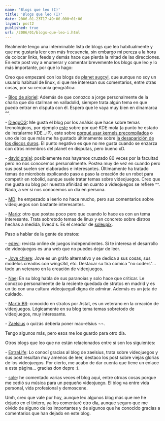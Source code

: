 ```yaml
---
name: 'Blogs que leo (I)'
title: 'Blogs que leo (I)'
date: 2006-01-23T17:49:00.000+01:00
layout: post2
published: true
url: /2006/01/blogs-que-leo-i.html
---
```


Realmente tengo una interminable lista de blogs que leo habitualmente y que me gustaría leer con más frecuencia, sin embargo mi pereza a la hora de colocar links, feeds y demás hace que pierda la mitad de las direcciones. En este post voy a enumerar y comentar brevemente los blogs que leo y lo más importante, por qué lo hago:  
  
Creo que empezaré con los blogs de [planet augcyl](http://soleup.eup.uva.es/planet-augcyl/), que aunque no soy un usuario habitual de linux, si que me interesan sus comentarios, entre otras cosas, por su cercanía geográfica.  
  
\- [Blog de aloriel](http://aloriel.no-ip.org/): Además de que conozco a jorge personalmente de la charla que dio stallman en valladolid, siempre trata algún tema en que puedo entrar en disputa con él. Espero que le vaya muy bien en dinamarca ^^.  
  
\- [DiegoCG](http://diegocg.blogspot.com): Me gusta el blog por los análsis que hace sobre temas tecnológicos, por ejemplo [este](http://diegocg.blogspot.com/2005/12/why-kde-rules.html) sobre por qué KDE mola (a punto he estado de instalarme KDE...:P), este sobre [porqué usar kernels precompilados](http://diegocg.blogspot.com/2005/12/razones-para-usar-kernels.html) o uno de los que más me ha gustado últimamente sobre [la desaparición de los discos duros](http://diegocg.blogspot.com/2006/01/el-fin-de-los-discos-duros.html). El punto negativo es que no me gusta cuando se enzarza con otros miembros del planet en disputas, pero bueno xD.  
  
\- [david grajal](http://david.grajal.net/): posiblemente nos hayamos cruzado 80 veces por la facultad pero no nos conocemos personalmente. Postea muy de vez en cuando pero sus post suelen ser elaborados e interesantes. Últimamente ha tratado temas de microbots explicando paso a paso la creación de un robot para competir en robolid, aunque suele tratar temas sobre videojuegos. Creo que me gusta su blog por nuestra afinidad en cuanto a videojuegos se refiere ^^. Nada, a ver si nos conocemos un día en persona.  
  
\- [MD](http://sandia.bitacoras.com/): he empezado a leerlo no hace mucho, pero sus comentarios sobre videojuegos son bastante interesantes.  
  
\- [Mario](http://soleup.eup.uva.es/mario/1): otro que postea poco pero que cuando lo hace es con un tema interesante. Trata sobretodo temas de linux y en concreto sobre distros hechas a medida, livecd's. Es el creador de [soleupix](http://soleup.eup.uva.es/geeklog/article.php?story=20050112165415866).  
  
  
Paso a hablar de la gente de stratos:  
  
\- [edevi](http://www.edevi.com/): revista online de juegos independientes. Si te interesa el desarrollo de videojuegos es una web que no puedes dejar de leer.  
  
\- [Jove chiere](http://jovechiere.no-ip.com/jovechiere/): Jove es un gráfo alternativo y se dedica a sus cosas, sus modelos creados con wings3d, etc. Destacar su tira cómica "no coders"... todo un veterano en la creación de videojuegos.  
  
\- [Nae](http://naemem.blogspot.com/): En su blog habla de sus paranoias y solo hace que criticar. Le conozco personalmente de la reciente quedada de stratos en madrid y es un tío con una cultura videojueguil digna de admirar. Además es un jeta de cuidado.  
  
\- [Martir BR](http://www.martinbr.com/): conocido en stratos por Astat, es un veterano en la creación de videojuegos. Lógicamente en su blog tema temas sobretodo de videojuegos, muy interesante.  
  
\- [Zaelsius](http://zitronensaft.blogspot.com/) o quizás debería poner mac-elsius ¬¬.  
  
Tengo algunos más, pero esos me los guardo para otro día.  
  
Otros blogs que leo que no están relacionados entre sí son los siguientes:  
  
\- [ExtraLife](http://www.zonalibre.org/blog/dondepre/): Lo conocí gracias al blog de zaelsius, trata sobre videojuegos y sus post resultan muy amenos de leer, destaco los post sobre viejas glorias de los videojuegos. Por cierto, me acabo de dar cuenta que tiene un enlace a esta página... gracias don depre :).  
  
\- [sole](http://www.soledadpenades.com/): he comentado varias veces el blog aquí, entre otroas cosas porque me cedió su música para un pequeño videojuego. El blog va entre vida personal, vida profesional y demoscene.  
  
  
Umh, creo que vale por hoy, aunque leo algunos blog más que me he dejado en el tintero, ya los comentaré otro día, aunque seguro que me olvido de alguno de los importantes y de algunos que he conocido gracias a comentarios que han dejado en este blog.